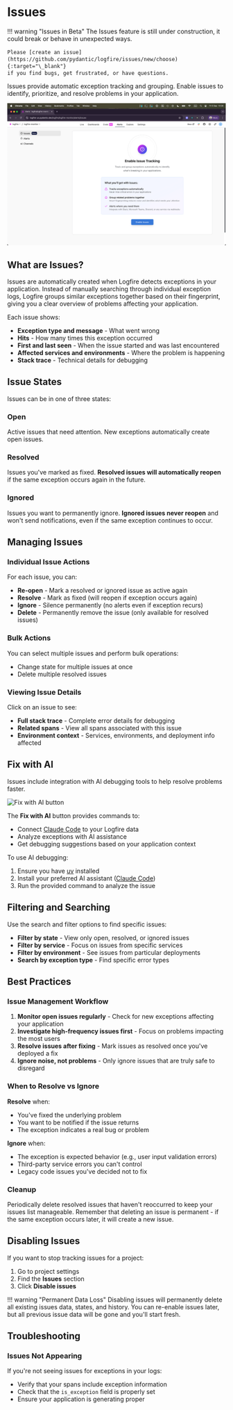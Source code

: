 # Issues

!!! warning "Issues in Beta"
    The Issues feature is still under construction, it could break or behave in unexpected ways.

    Please [create an issue](https://github.com/pydantic/logfire/issues/new/choose){:target="\_blank"}
    if you find bugs, get frustrated, or have questions.

Issues provide automatic exception tracking and grouping. Enable issues to identify, prioritize, and resolve problems in your application.

![Logfire issues screen](../../images/guide/browser-issues-enable-issues.png)

## What are Issues?

Issues are automatically created when Logfire detects exceptions in your application. Instead of manually searching through individual exception logs, Logfire groups similar exceptions together based on their fingerprint, giving you a clear overview of problems affecting your application.

Each issue shows:

- **Exception type and message** - What went wrong
- **Hits** - How many times this exception occurred
- **First and last seen** - When the issue started and was last encountered
- **Affected services and environments** - Where the problem is happening
- **Stack trace** - Technical details for debugging

## Issue States

Issues can be in one of three states:

### Open
Active issues that need attention. New exceptions automatically create open issues.

### Resolved
Issues you've marked as fixed. **Resolved issues will automatically reopen** if the same exception occurs again in the future.

### Ignored
Issues you want to permanently ignore. **Ignored issues never reopen** and won't send notifications, even if the same exception continues to occur.

## Managing Issues

### Individual Issue Actions

For each issue, you can:

- **Re-open** - Mark a resolved or ignored issue as active again
- **Resolve** - Mark as fixed (will reopen if exception occurs again)
- **Ignore** - Silence permanently (no alerts even if exception recurs)
- **Delete** - Permanently remove the issue (only available for resolved issues)

### Bulk Actions

You can select multiple issues and perform bulk operations:

- Change state for multiple issues at once
- Delete multiple resolved issues

### Viewing Issue Details

Click on an issue to see:

- **Full stack trace** - Complete error details for debugging
- **Related spans** - View all spans associated with this issue
- **Environment context** - Services, environments, and deployment info affected

## Fix with AI

Issues include integration with AI debugging tools to help resolve problems faster.

![Fix with AI button](../../images/guide/browser-issues-ai.png)

The **Fix with AI** button provides commands to:

- Connect [Claude Code](https://claude.ai/code) to your Logfire data
- Analyze exceptions with AI assistance
- Get debugging suggestions based on your application context

To use AI debugging:

1. Ensure you have [uv](https://docs.astral.sh/uv/getting-started/installation/) installed
2. Install your preferred AI assistant ([Claude Code](https://docs.anthropic.com/en/docs/claude-code/setup))
3. Run the provided command to analyze the issue

## Filtering and Searching

Use the search and filter options to find specific issues:

- **Filter by state** - View only open, resolved, or ignored issues
- **Filter by service** - Focus on issues from specific services
- **Filter by environment** - See issues from particular deployments
- **Search by exception type** - Find specific error types

## Best Practices

### Issue Management Workflow

1. **Monitor open issues regularly** - Check for new exceptions affecting your application
2. **Investigate high-frequency issues first** - Focus on problems impacting the most users
3. **Resolve issues after fixing** - Mark issues as resolved once you've deployed a fix
4. **Ignore noise, not problems** - Only ignore issues that are truly safe to disregard

### When to Resolve vs Ignore

**Resolve** when:
- You've fixed the underlying problem
- You want to be notified if the issue returns
- The exception indicates a real bug or problem

**Ignore** when:
- The exception is expected behavior (e.g., user input validation errors)
- Third-party service errors you can't control
- Legacy code issues you've decided not to fix

### Cleanup

Periodically delete resolved issues that haven't reoccurred to keep your issues list manageable. Remember that deleting an issue is permanent - if the same exception occurs later, it will create a new issue.

## Disabling Issues

If you want to stop tracking issues for a project:

1. Go to project settings
2. Find the **Issues** section
3. Click **Disable issues**

!!! warning "Permanent Data Loss"
    Disabling issues will permanently delete all existing issues data, states, and history. You can re-enable issues later, but all previous issue data will be gone and you'll start fresh.

## Troubleshooting

### Issues Not Appearing

If you're not seeing issues for exceptions in your logs:

- Verify that your spans include exception information
- Check that the `is_exception` field is properly set
- Ensure your application is generating proper